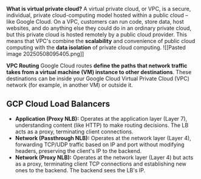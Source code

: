 **What is virtual private cloud?**
A virtual private cloud, or VPC, is a secure, individual, private cloud-computing model hosted within a public cloud – like Google Cloud. On a VPC, customers can run code, store data, host websites, and do anything else they could do in an ordinary private cloud, but this private cloud is hosted remotely by a public cloud provider. This means that VPC's combine the **scalability** and convenience of public cloud computing with the **data isolation** of private cloud computing.
![[Pasted image 20250508095405.png]]


**VPC Routing**
Google Cloud routes **define the paths that network traffic takes from a virtual machine (VM) instance to other destinations**. These destinations can be inside your Google Cloud Virtual Private Cloud (VPC) network (for example, in another VM) or outside it.

## GCP Cloud Load Balancers

- **Application (Proxy NLB):** Operates at the application layer (Layer 7), understanding content (like HTTP) to make routing decisions. The LB acts as a proxy, terminating client connections.
- **Network (Passthrough NLB):** Operates at the network layer (Layer 4), forwarding TCP/UDP traffic based on IP and port without modifying headers, preserving the client's IP to the backend.
- **Network (Proxy NLB):** Operates at the network layer (Layer 4) but acts as a proxy, terminating client TCP connections and establishing new ones to the backend. The backend sees the LB's IP.